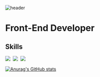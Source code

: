 ![header](https://capsule-render.vercel.app/api?type=rect&color=black&height=300&section=header&text=IMSOOHONG&fontSize=90&fontColor=FFFFFF&animation=twinkling)

<h1>Front-End Developer</h2>

<h2>Skills</h3>

<p>
<img src="https://img.shields.io/badge/HTML-E34F26?style=flat-square&logo=HTML5&logoColor=white"/></a>&nbsp 
<img src="https://img.shields.io/badge/CSS-1572B6?style=flat-square&logo=CSS3&logoColor=white"/></a>&nbsp 
<img src="https://img.shields.io/badge/JavaScript-F7DF1E?style=flat-square&logo=JavaScript&logoColor=black"/></a>&nbsp 
</p>

[![Anurag's GitHub stats](https://github-readme-stats.vercel.app/api?username=imsoohong)](https://github.com/anuraghazra/github-readme-stats)
